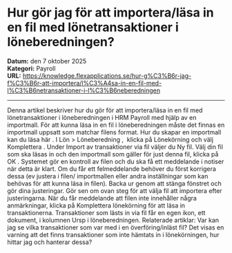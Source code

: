 # Hur gör jag för att importera/läsa in en fil med lönetransaktioner i löneberedningen?

**Datum:** den 7 oktober 2025  
**Kategori:** Payroll  
**URL:** https://knowledge.flexapplications.se/hur-g%C3%B6r-jag-f%C3%B6r-att-importera/l%C3%A4sa-in-en-fil-med-l%C3%B6netransaktioner-i-l%C3%B6neberedningen

---

Denna artikel beskriver hur du gör för att importera/läsa in en fil med lönetransaktioner i löneberedningen i HRM Payroll med hjälp av en importmall.
För att kunna läsa in en fil i löneberedningen måste det finnas en importmall uppsatt som matchar filens format. Hur du skapar en importmall kan du läsa
här
.
I
Lön > Löneberedning
,  klicka på
Lönekörning
och välj
Komplettera
.
Under Import av transaktioner via fil väljer du Ny fil.
Välj din fil som ska läsas in och den importmall som gäller för just denna fil, klicka på
OK
.
Systemet gör en kontroll av filen och du ska få ett meddelande i notiser när detta är klart. Om du får ett felmeddelande behöver du först korrigera dessa (ev justera i filen/ importmallen eller andra inställningar som kan behövas för att kunna läsa in filen). Backa ur genom att stänga fönstret och gör dina justeringar. Gör sen om ovan steg för att välja fil att importera efter justeringarna.
När du får meddelande att filen inte innehåller några anmärkningar, klicka på
Komplettera lönekörning
för att läsa in transaktionerna.
Transaktioner som lästs in via fil får en egen ikon, ett dokument, i kolumnen Ursp i löneberedningen.
Relaterade artiklar:
Var kan jag se vilka transaktioner som var med i en överföring/inläst fil?
Det visas en varning att det finns transaktioner som inte hämtats in i lönekörningen, hur hittar jag och hanterar dessa?
